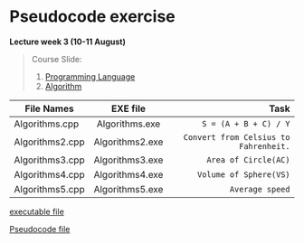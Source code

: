 # Pseudocode exercise

**Lecture week 3 (10-11 August)**

>Course Slide:
> 1. [Programming Language](https://github.com/mhrk04/INTRODUCTION-TO-PROGRAMMING-IED11703/blob/main/20220811/Intro-Programming-Language.pdf)
> 2. [Algorithm](https://github.com/mhrk04/INTRODUCTION-TO-PROGRAMMING-IED11703/blob/main/20220811/algorithm.pdf)

| File Names        | EXE file           | Task  |
| ----------------- |:------------------:| -----:|
|Algorithms.cpp     | Algorithms.exe | `S = (A + B + C) / Y` |
| Algorithms2.cpp    | Algorithms2.exe | `Convert from Celsius to Fahrenheit.`|
| Algorithms3.cpp    | Algorithms3.exe    | `Area of Circle(AC)`|
| Algorithms4.cpp    | Algorithms4.exe |`Volume of Sphere(VS)` |
| Algorithms5.cpp    | Algorithms5.exe    |` Average speed` |

[executable file](https://github.com/mhrk04/INTRODUCTION-TO-PROGRAMMING-IED11703/tree/main/20220811/EXE)

[Pseudocode file](https://github.com/mhrk04/INTRODUCTION-TO-PROGRAMMING-IED11703/blob/main/20220811/Pseudocode.pdf)